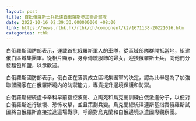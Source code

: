 ```yaml
---
layout: post
title: 首批俄羅斯士兵抵達白俄羅斯参加聯合部隊
date: 2022-10-16 02:39:33.000000000 +08:00
link: https://news.rthk.hk/rthk/ch/component/k2/1671138-20221016.htm
categories: rthk
---
```


白俄羅斯國防部表示，運載首批俄羅斯軍人的車隊，從區域部隊群開抵當地，組建俄白區域集團軍。從相片顯示，身穿傳統服飾的婦女，迎接俄羅斯士兵，向他們分發麵包和鹽，以示歡迎。

白俄羅斯國防部表示，俄白正在落實成立區域集團軍的決定，認為此舉是為了加強聯盟國家在白俄羅斯境内的防禦能力，專責提升邊境保護和防禦。

白俄羅斯總統盧卡辛科早前指控波蘭、立陶宛和烏克蘭訓練白俄激進分子，以便對白俄羅斯進行破壞、恐怖攻擊，並且策劃兵變。烏克蘭總統澤連斯基指責俄羅斯試圖將白俄羅斯直接拉進這場戰爭，呼籲對烏克蘭和白俄邊境派遣國際觀察團。
